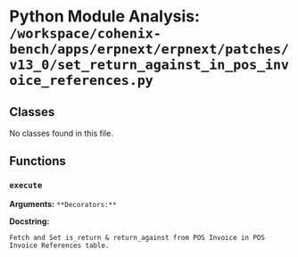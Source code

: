 # Python Module Analysis: `/workspace/cohenix-bench/apps/erpnext/erpnext/patches/v13_0/set_return_against_in_pos_invoice_references.py`

## Classes

No classes found in this file.


## Functions

### `execute`
**Arguments:** ``
**Decorators:** ``

**Docstring:**
```
Fetch and Set is_return & return_against from POS Invoice in POS Invoice References table.
```

